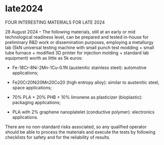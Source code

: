 # late2024

FOUR INTERESTING MATERIALS FOR LATE 2024


28 August 2024 – The following materials, still at an early or mid technological readiness level, can be prepared and tested in-house for preliminary R&D work or dissemination purposes, employing a metallurgy lab (5kN universal testing machine with small punch test modding + small tube furnace + modified 3D printer for injection molding + standard lab equipment) worth as little as 5k euros:

-	Fe-18Cr-8Ni-2Mn-1Cu-0.1N (austenitic stainless steel): automotive applications;

-	Fe20Cr20Ni20Mn20Co20 (high entropy alloy): similar to austenitic steel, space applications;

-	70% PLA + 20% PHB + 10% limonene as plasticizer (bioplastic): packaging applications;

-	PLA with 2% graphene nanoplatelet (conductive polymer): electronics applications.


There are no non-standard risks associated, so any qualified operator should be able to process the materials and execute the tests by following checklists for safety and for the reliability of results.

